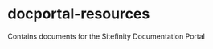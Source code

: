 docportal-resources
===================

Contains documents for the Sitefinity Documentation Portal
